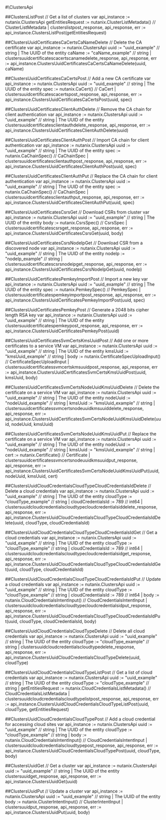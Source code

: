 #\ClustersApi

##ClustersListPost
//  Get a list of clusters
var api_instance := nutanix.ClustersApi
getEntitiesRequest := nutanix.ClusterListMetadata() // ClusterListMetadata |
clusterslistpost_response, api_response, err := api_instance.ClustersListPost(getEntitiesRequest)

##ClustersUuidCertificatesCaCertsCaNameDelete
//  Delete the CA certificate
var api_instance := nutanix.ClustersApi
uuid := "uuid_example" // string | The UUID of the entity
caName := "caName_example" // string |
clustersuuidcertificatescacertscanamedelete_response, api_response, err := api_instance.ClustersUuidCertificatesCaCertsCaNameDelete(uuid, caName)

##ClustersUuidCertificatesCaCertsPost
//  Add a new CA certificate
var api_instance := nutanix.ClustersApi
uuid := "uuid_example" // string | The UUID of the entity
spec := nutanix.CaCert() // CaCert |
clustersuuidcertificatescacertspost_response, api_response, err := api_instance.ClustersUuidCertificatesCaCertsPost(uuid, spec)

##ClustersUuidCertificatesClientAuthDelete
//  Remove the CA chain for client authentication
var api_instance := nutanix.ClustersApi
uuid := "uuid_example" // string | The UUID of the entity
clustersuuidcertificatesclientauthdelete_response, api_response, err := api_instance.ClustersUuidCertificatesClientAuthDelete(uuid)

##ClustersUuidCertificatesClientAuthPost
//  Import CA chain for client authentication
var api_instance := nutanix.ClustersApi
uuid := "uuid_example" // string | The UUID of the entity
spec := nutanix.CaChainSpec() // CaChainSpec |
clustersuuidcertificatesclientauthpost_response, api_response, err := api_instance.ClustersUuidCertificatesClientAuthPost(uuid, spec)

##ClustersUuidCertificatesClientAuthPut
//  Replace the CA chain for client authentication
var api_instance := nutanix.ClustersApi
uuid := "uuid_example" // string | The UUID of the entity
spec := nutanix.CaChainSpec() // CaChainSpec |
clustersuuidcertificatesclientauthput_response, api_response, err := api_instance.ClustersUuidCertificatesClientAuthPut(uuid, spec)

##ClustersUuidCertificatesCsrsGet
//  Download CSRs from cluster
var api_instance := nutanix.ClustersApi
uuid := "uuid_example" // string | The UUID of the entity
body := nutanix.CsrsSpec() // CsrsSpec |
clustersuuidcertificatescsrsget_response, api_response, err := api_instance.ClustersUuidCertificatesCsrsGet(uuid, body)

##ClustersUuidCertificatesCsrsNodeIpGet
//  Download CSR from a discovered node
var api_instance := nutanix.ClustersApi
uuid := "uuid_example" // string | The UUID of the entity
nodeIp := "nodeIp_example" // string |
clustersuuidcertificatescsrsnodeipget_response, api_response, err := api_instance.ClustersUuidCertificatesCsrsNodeIpGet(uuid, nodeIp)

##ClustersUuidCertificatesPemkeyImportPost
//  Import a new key
var api_instance := nutanix.ClustersApi
uuid := "uuid_example" // string | The UUID of the entity
spec := nutanix.PemkeySpec() // PemkeySpec |
clustersuuidcertificatespemkeyimportpost_response, api_response, err := api_instance.ClustersUuidCertificatesPemkeyImportPost(uuid, spec)

##ClustersUuidCertificatesPemkeyPost
//  Generate a 2048 bits cipher length RSA key
var api_instance := nutanix.ClustersApi
uuid := "uuid_example" // string | The UUID of the entity
clustersuuidcertificatespemkeypost_response, api_response, err := api_instance.ClustersUuidCertificatesPemkeyPost(uuid)

##ClustersUuidCertificatesSvmCertsKmsUuidPost
//  Add one or more certificates to a service VM
var api_instance := nutanix.ClustersApi
uuid := "uuid_example" // string | The UUID of the entity
kmsUuid := "kmsUuid_example" // string |
body := nutanix.CertificateSpecUploadInput() // CertificateSpecUploadInput |
clustersuuidcertificatessvmcertskmsuuidpost_response, api_response, err := api_instance.ClustersUuidCertificatesSvmCertsKmsUuidPost(uuid, kmsUuid, body)

##ClustersUuidCertificatesSvmCertsNodeUuidKmsUuidDelete
//  Delete the certificate on a service VM
var api_instance := nutanix.ClustersApi
uuid := "uuid_example" // string | The UUID of the entity
nodeUuid := "nodeUuid_example" // string |
kmsUuid := "kmsUuid_example" // string |
clustersuuidcertificatessvmcertsnodeuuidkmsuuiddelete_response, api_response, err := api_instance.ClustersUuidCertificatesSvmCertsNodeUuidKmsUuidDelete(uuid, nodeUuid, kmsUuid)

##ClustersUuidCertificatesSvmCertsNodeUuidKmsUuidPut
//  Replace the certificate on a service VM
var api_instance := nutanix.ClustersApi
uuid := "uuid_example" // string | The UUID of the entity
nodeUuid := "nodeUuid_example" // string |
kmsUuid := "kmsUuid_example" // string |
cert := nutanix.Certificate() // Certificate |
clustersuuidcertificatessvmcertsnodeuuidkmsuuidput_response, api_response, err := api_instance.ClustersUuidCertificatesSvmCertsNodeUuidKmsUuidPut(uuid, nodeUuid, kmsUuid, cert)

##ClustersUuidCloudCredentialsCloudTypeCloudCredentialsIdDelete
//  Delete a cloud credentials
var api_instance := nutanix.ClustersApi
uuid := "uuid_example" // string | The UUID of the entity
cloudType := "cloudType_example" // string |
cloudCredentialsId := 789 // int64 |
clustersuuidcloudcredentialscloudtypecloudcredentialsiddelete_response, api_response, err := api_instance.ClustersUuidCloudCredentialsCloudTypeCloudCredentialsIdDelete(uuid, cloudType, cloudCredentialsId)

##ClustersUuidCloudCredentialsCloudTypeCloudCredentialsIdGet
//  Get a cloud credentials
var api_instance := nutanix.ClustersApi
uuid := "uuid_example" // string | The UUID of the entity
cloudType := "cloudType_example" // string |
cloudCredentialsId := 789 // int64 |
clustersuuidcloudcredentialscloudtypecloudcredentialsidget_response, api_response, err := api_instance.ClustersUuidCloudCredentialsCloudTypeCloudCredentialsIdGet(uuid, cloudType, cloudCredentialsId)

##ClustersUuidCloudCredentialsCloudTypeCloudCredentialsIdPut
//  Update a cloud credentials
var api_instance := nutanix.ClustersApi
uuid := "uuid_example" // string | The UUID of the entity
cloudType := "cloudType_example" // string |
cloudCredentialsId := 789 // int64 |
body := nutanix.CloudCredentialsIntentInput() // CloudCredentialsIntentInput |
clustersuuidcloudcredentialscloudtypecloudcredentialsidput_response, api_response, err := api_instance.ClustersUuidCloudCredentialsCloudTypeCloudCredentialsIdPut(uuid, cloudType, cloudCredentialsId, body)

##ClustersUuidCloudCredentialsCloudTypeDelete
//  Delete all cloud credentials
var api_instance := nutanix.ClustersApi
uuid := "uuid_example" // string | The UUID of the entity
cloudType := "cloudType_example" // string |
clustersuuidcloudcredentialscloudtypedelete_response, api_response, err := api_instance.ClustersUuidCloudCredentialsCloudTypeDelete(uuid, cloudType)

##ClustersUuidCloudCredentialsCloudTypeListPost
//  Get a list of cloud credentials
var api_instance := nutanix.ClustersApi
uuid := "uuid_example" // string | The UUID of the entity
cloudType := "cloudType_example" // string |
getEntitiesRequest := nutanix.CloudCredentialsListMetadata() // CloudCredentialsListMetadata |
clustersuuidcloudcredentialscloudtypelistpost_response, api_response, err := api_instance.ClustersUuidCloudCredentialsCloudTypeListPost(uuid, cloudType, getEntitiesRequest)

##ClustersUuidCloudCredentialsCloudTypePost
//  Add a cloud credential for accessing cloud sites
var api_instance := nutanix.ClustersApi
uuid := "uuid_example" // string | The UUID of the entity
cloudType := "cloudType_example" // string |
body := nutanix.CloudCredentialsIntentInput() // CloudCredentialsIntentInput |
clustersuuidcloudcredentialscloudtypepost_response, api_response, err := api_instance.ClustersUuidCloudCredentialsCloudTypePost(uuid, cloudType, body)

##ClustersUuidGet
//  Get a cluster
var api_instance := nutanix.ClustersApi
uuid := "uuid_example" // string | The UUID of the entity
clustersuuidget_response, api_response, err := api_instance.ClustersUuidGet(uuid)

##ClustersUuidPut
//  Update a cluster
var api_instance := nutanix.ClustersApi
uuid := "uuid_example" // string | The UUID of the entity
body := nutanix.ClusterIntentInput() // ClusterIntentInput |
clustersuuidput_response, api_response, err := api_instance.ClustersUuidPut(uuid, body)
